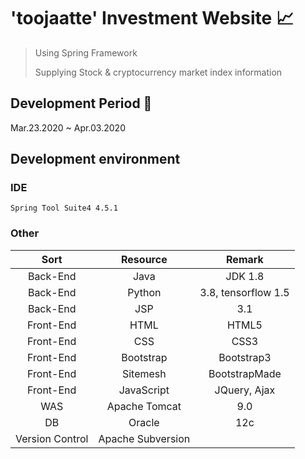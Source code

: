 # 'toojaatte' Investment Website :chart_with_upwards_trend:

> Using Spring Framework
>
> Supplying Stock & cryptocurrency market index information

## Development Period :calendar:

Mar.23.2020 ~ Apr.03.2020

## Development environment

### IDE

```
Spring Tool Suite4 4.5.1
```

### Other

|Sort|Resource|Remark|
|:---:|:---:|:---:|
|Back-End|Java|JDK 1.8|
|Back-End|Python|3.8, tensorflow 1.5|
|Back-End|JSP|3.1|
|Front-End|HTML|HTML5|
|Front-End|CSS|CSS3|
|Front-End|Bootstrap|Bootstrap3|
|Front-End|Sitemesh|BootstrapMade|
|Front-End|JavaScript|JQuery, Ajax|
|WAS|Apache Tomcat|9.0
|DB|Oracle|12c|
|Version Control|Apache Subversion||
